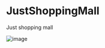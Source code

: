 # JustShoppingMall
Just shopping mall

![image](https://user-images.githubusercontent.com/63338282/233400408-f6ac02b5-e8b8-4d94-b6bf-2eb397975594.png)
